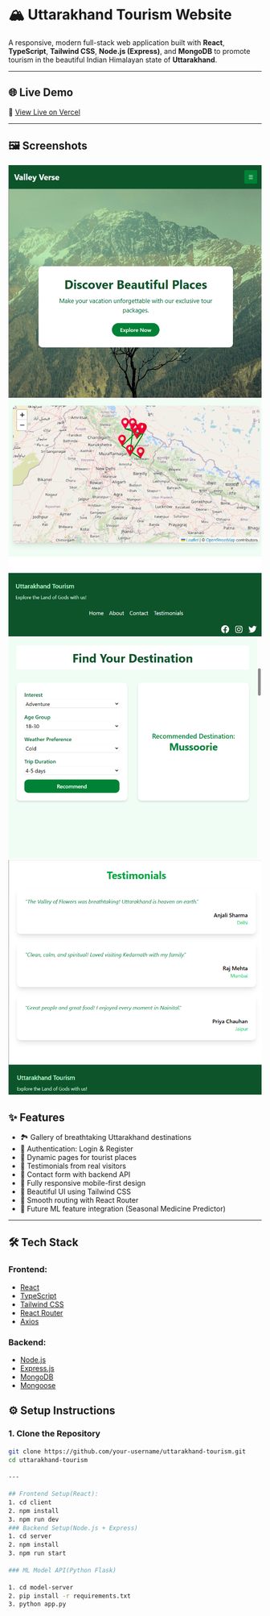 # 🏔️ Uttarakhand Tourism Website

A responsive, modern full-stack web application built with **React**, **TypeScript**, **Tailwind CSS**, **Node.js (Express)**, and **MongoDB** to promote tourism in the beautiful Indian Himalayan state of **Uttarakhand**.

---

## 🌐 Live Demo

🚀 [View Live on Vercel](https://your-project-name.vercel.app)

---

## 🖼️ Screenshots

![Homepage](./src/assets/screenshot/homepage.png)
![Map](./src/assets/screenshot/mapAPI.png)
![ML Model](./src/assets/screenshot/Mlmodel.png)
![Testimonial](./src/assets/screenshot/testimonial.png)


## ✨ Features

- 🏞️ Gallery of breathtaking Uttarakhand destinations
- 🔐 Authentication: Login & Register
- 📍 Dynamic pages for tourist places
- 💬 Testimonials from real visitors
- 📨 Contact form with backend API
- 📱 Fully responsive mobile-first design
- 🎨 Beautiful UI using Tailwind CSS
- 🔄 Smooth routing with React Router
- 🧠 Future ML feature integration (Seasonal Medicine Predictor)

---

## 🛠️ Tech Stack

### Frontend:
- [React](https://reactjs.org/)
- [TypeScript](https://www.typescriptlang.org/)
- [Tailwind CSS](https://tailwindcss.com/)
- [React Router](https://reactrouter.com/)
- [Axios](https://axios-http.com/)

### Backend:
- [Node.js](https://nodejs.org/)
- [Express.js](https://expressjs.com/)
- [MongoDB](https://www.mongodb.com/)
- [Mongoose](https://mongoosejs.com/)

## ⚙️ Setup Instructions

### 1. Clone the Repository

```bash
git clone https://github.com/your-username/uttarakhand-tourism.git
cd uttarakhand-tourism 

---

## Frontend Setup(React):
1. cd client
2. npm install
3. npm run dev
### Backend Setup(Node.js + Express)
1. cd server
2. npm install
3. npm run start

### ML Model API(Python Flask)

1. cd model-server
2. pip install -r requirements.txt
3. python app.py


